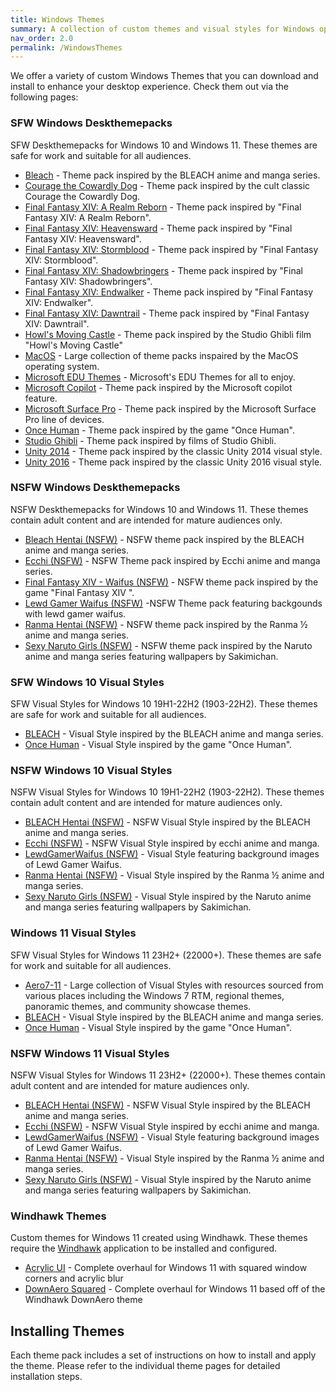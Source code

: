 ```yaml
---
title: Windows Themes
summary: A collection of custom themes and visual styles for Windows operating systems.
nav_order: 2.0
permalink: /WindowsThemes
---
```


We offer a variety of custom Windows Themes that you can download and install to enhance your desktop experience. Check them out via the following pages:

### SFW Windows Deskthemepacks
SFW Deskthemepacks for Windows 10 and Windows 11. These themes are safe for work and suitable for all audiences.

- [Bleach](/WindowsThemes/Deskthemepacks/BLEACH) - Theme pack inspired by the BLEACH anime and manga series.
- [Courage the Cowardly Dog](/WindowsThemes/Deskthemepacks/CourageTCD) - Theme pack inspired by the cult classic Courage the Cowardly Dog.
- [Final Fantasy XIV: A Realm Reborn](/WindowsThemes/Deskthemepacks/FinalFantasyXIV) - Theme pack inspired by "Final Fantasy XIV: A Realm Reborn".
- [Final Fantasy XIV: Heavensward](/WindowsThemes/Deskthemepacks/FFXIVHeavensward) - Theme pack inspired by "Final Fantasy XIV: Heavensward".
- [Final Fantasy XIV: Stormblood](/WindowsThemes/Deskthemepacks/FFXIVStormblood) - Theme pack inspired by "Final Fantasy XIV: Stormblood".
- [Final Fantasy XIV: Shadowbringers](/WindowsThemes/Deskthemepacks/FFXIVShadowbringers) - Theme pack inspired by "Final Fantasy XIV: Shadowbringers".
- [Final Fantasy XIV: Endwalker](/WindowsThemes/Deskthemepacks/FFXIVEW) - Theme pack inspired by "Final Fantasy XIV: Endwalker".
- [Final Fantasy XIV: Dawntrail](/WindowsThemes/Deskthemepacks/FFXIVDawntrail) - Theme pack inspired by "Final Fantasy XIV: Dawntrail".
- [Howl's Moving Castle](/WindowsThemes/Deskthemepacks/HowlsMovingCastle) - Theme pack inspired by the Studio Ghibli film "Howl's Moving Castle"
- [MacOS](/WindowsThemes/Deskthemepacks/MacOS) - Large collection of theme packs inspaired by the MacOS operating system.
- [Microsoft EDU Themes](/WindowsThemes/Deskthemepacks/MicrosoftEDUThemes) - Microsoft's EDU Themes for all to enjoy.
- [Microsoft Copilot](/WindowsThemes/Deskthemepacks/MicrosoftCopilot) - Theme pack inspired by the Microsoft copilot feature.
- [Microsoft Surface Pro](/WindowsThemes/Deskthemepacks/MicrosoftSurfacePro) - Theme pack inspired by the Microsoft Surface Pro line of devices.
- [Once Human](/WindowsThemes/Deskthemepacks/OnceHuman) - Theme pack inspired by the game "Once Human".
- [Studio Ghibli](/WindowsThemes/Deskthemepacks/StudioGhibli) - Theme pack inspired by films of Studio Ghibli.
- [Unity 2014](/WindowsThemes/Deskthemepacks/Unity2014) - Theme pack inspired by the classic Unity 2014 visual style.
- [Unity 2016](/WindowsThemes/Deskthemepacks/Unity2016) - Theme pack inspired by the classic Unity 2016 visual style.

### NSFW Windows Deskthemepacks
NSFW Deskthemepacks for Windows 10 and Windows 11. These themes contain adult content and are intended for mature audiences only.

- [Bleach Hentai (NSFW)](/WindowsThemes/Deskthemepacks/BLEACHHentai) - NSFW theme pack inspired by the BLEACH anime and manga series.
- [Ecchi (NSFW)](/WindowsThemes/Deskthemepacks/Ecchi) - NSFW Theme pack inspired by Ecchi anime and manga series.
- [Final Fantasy XIV - Waifus (NSFW)](/WindowsThemes/Deskthemepacks/FinalFantasyXIVWaifus) - NSFW theme pack inspired by the game "Final Fantasy XIV ".
- [Lewd Gamer Waifus (NSFW)](/WindowsThemes/Deskthemepacks/LewdGamerWaifus) -NSFW Theme pack featuring backgounds with lewd gamer waifus.
- [Ranma Hentai (NSFW)](/WindowsThemes/Deskthemepacks/RanmaHentai) - NSFW theme pack inspired by the Ranma ½ anime and manga series.
- [Sexy Naruto Girls (NSFW)](/WindowsThemes/Deskthemepacks/SexyNarutoGirls) - NSFW theme pack inspired by the Naruto anime and manga series featuring wallpapers by Sakimichan.

### SFW Windows 10 Visual Styles 
SFW Visual Styles for Windows 10 19H1-22H2 (1903-22H2). These themes are safe for work and suitable for all audiences.

- [BLEACH](/WindowsThemes/VisualStyles/Windows10/Bleach) - Visual Style inspired by the BLEACH anime and manga series.
- [Once Human](/WindowsThemes/VisualStyles/Windows10/OnceHuman) - Visual Style inspired by the game "Once Human".

### NSFW Windows 10 Visual Styles 
NSFW Visual Styles for Windows 10 19H1-22H2 (1903-22H2). These themes contain adult content and are intended for mature audiences only.

- [BLEACH Hentai (NSFW)](/WindowsThemes/VisualStyles/Windows10/BLEACHHentai) - NSFW Visual Style inspired by the BLEACH anime and manga series.
- [Ecchi (NSFW)](/WindowsThemes/VisualStyles/Windows10/Ecchi) - NSFW Visual Style inspired by ecchi anime and manga.
- [LewdGamerWaifus (NSFW)](/WindowsThemes/VisualStyles/Windows10/LewdGamerWaifus) - Visual Style featuring background images of Lewd Gamer Waifus.
- [Ranma Hentai (NSFW)](/WindowsThemes/VisualStyles/Windows10/RanmaHentai) - Visual Style inspired by the Ranma ½ anime and manga series.
- [Sexy Naruto Girls (NSFW)](/WindowsThemes/VisualStyles/Windows10/SexyNarutoGirls) - Visual Style inspired by the Naruto anime and manga series featuring wallpapers by Sakimichan.

### Windows 11 Visual Styles 
SFW Visual Styles for Windows 11 23H2+ (22000+). These themes are safe for work and suitable for all audiences.

- [Aero7-11](/WindowsThemes/VisualStyles/Windows11/Aero7-11) - Large collection of Visual Styles with resources sourced from various places including the Windows 7 RTM, regional themes, panoramic themes, and community showcase themes.
- [BLEACH](/WindowsThemes/VisualStyles/Windows11/Bleach) - Visual Style inspired by the BLEACH anime and manga series.
- [Once Human](/WindowsThemes/VisualStyles/Windows11/OnceHuman) - Visual Style inspired by the game "Once Human".

### NSFW Windows 11 Visual Styles 
NSFW Visual Styles for Windows 11 23H2+ (22000+). These themes contain adult content and are intended for mature audiences only.

- [BLEACH Hentai (NSFW)](/WindowsThemes/VisualStyles/Windows11/BLEACHHentai) - NSFW Visual Style inspired by the BLEACH anime and manga series.
- [Ecchi (NSFW)](/WindowsThemes/VisualStyles/Windows11/Ecchi) - NSFW Visual Style inspired by ecchi anime and manga.
- [LewdGamerWaifus (NSFW)](/WindowsThemes/VisualStyles/Windows11/LewdGamerWaifus) - Visual Style featuring background images of Lewd Gamer Waifus.
- [Ranma Hentai (NSFW)](/WindowsThemes/VisualStyles/Windows11/RanmaHentai) - Visual Style inspired by the Ranma ½ anime and manga series.
- [Sexy Naruto Girls (NSFW)](/WindowsThemes/VisualStyles/Windows11/SexyNarutoGirls) - Visual Style inspired by the Naruto anime and manga series featuring wallpapers by Sakimichan.

### Windhawk Themes 
Custom themes for Windows 11 created using Windhawk. These themes require the [Windhawk](https://windhawk.net) application to be installed and configured.

- [Acrylic UI](/WindowsThemes/WindhawkThemes/AcrylicUI) - Complete overhaul for Windows 11 with squared window corners and acrylic blur
- [DownAero Squared](/WindowsThemes/WindhawkThemes/DownAeroSquared) - Complete overhaul for Windows 11 based off of the Windhawk DownAero theme

## Installing Themes
Each theme pack includes a set of instructions on how to install and apply the theme. Please refer to the individual theme pages for detailed installation steps.